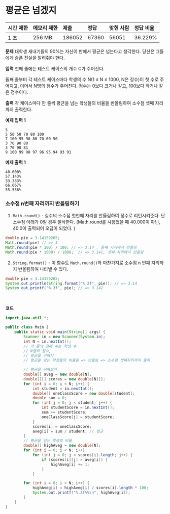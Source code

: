 # 평균은 넘겠지

| 시간 제한 | 메모리 제한 | 제출   | 정답  | 맞힌 사람 | 정답 비율 |
| :-------- | :---------- | :----- | :---- | :-------- | :-------- |
| 1 초      | 256 MB      | 186052 | 67360 | 56051     | 36.229%   |

**문제**
대학생 새내기들의 90%는 자신이 반에서 평균은 넘는다고 생각한다. 당신은 그들에게 슬픈 진실을 알려줘야 한다.

**입력**
첫째 줄에는 테스트 케이스의 개수 C가 주어진다.

둘째 줄부터 각 테스트 케이스마다 학생의 수 N(1 ≤ N ≤ 1000, N은 정수)이 첫 수로 주어지고, 이어서 N명의 점수가 주어진다. 점수는 0보다 크거나 같고, 100보다 작거나 같은 정수이다.

**출력**
각 케이스마다 한 줄씩 평균을 넘는 학생들의 비율을 반올림하여 소수점 셋째 자리까지 출력한다.

**예제 입력 1**

```
5
5 50 50 70 80 100
7 100 95 90 80 70 60 50
3 70 90 80
3 70 90 81
9 100 99 98 97 96 95 94 93 91
```

**예제 출력 1**

```
40.000%
57.143%
33.333%
66.667%
55.556%
```

### 소수점 n번째 자리까지 반올림하기

1. `Math.round()` - 실수의 소수점 첫번째 자리를 반올림하여 정수로 리턴시켜준다.
   단 소수점 아래가 0일 경우 절삭한다. (Math.round를 사용했을 때 40.000이 아닌, 40.0이 출력되어 오답이 되었다. )

```java
double pie = 3.14159265;
Math.round(pie) // => 3
Math.round(pie * 100) / 100; // => 3.14 , 둘째 자리에서 반올림
Math.round(pie * 1000) / 1000;  // => 3.141, 셋째 자리에서 반올림
```

2. `String.format()` - 이 함수도 `Math.round()`와 마찬가지로 소수점 n 번째 자리까지 반올림하여 나타낼 수 있다.

```java
double pie = 3.14159265;
System.out.println(String.format("%.2f", pie)); // => 3.14
System.out.printf("%.3f", pie); // => 3.141
```

<br />

**코드**

```java
import java.util.*;

public class Main {
    public static void main(String[] args) {
        Scanner in = new Scanner(System.in);
        int N = in.nextInt();
        // 각 줄의 첫째 수는 학생 수
        // N명의 점수,
        // 평균을 구해서
        // 평균을 넘는 학생들의 비율을 => 반올림 => 소수점 셋째자리까지 출력

        // 평균을 구해보자
        double[] aveg = new double[N];
        double[][] scores = new double[N][];
        for (int i = 0; i < N; i++) {
            int student = in.nextInt();
            double[] oneClassScore = new double[student];
            double sum = 0;
            for (int j = 0; j < student; j++) {
                int studentScore = in.nextInt();
                sum += studentScore;
                oneClassScore[j] = studentScore;
            }
            scores[i] = oneClassScore;
            aveg[i] = sum / student; // 평균
        }
        // 평균을 넘는 학생의 비율
        double[] highAveg = new double[N];
        for (int i = 0; i < N; i++)
            for (int j = 0; j < scores[i].length; j++) {
                if (scores[i][j] > aveg[i]) {
                    highAveg[i] += 1;
                }
            }

        for (int i = 0; i < N; i++) {
            highAveg[i] = highAveg[i] / scores[i].length * 100;
            System.out.printf("%.3f%%\n", highAveg[i]);
        }
    }
}
```
